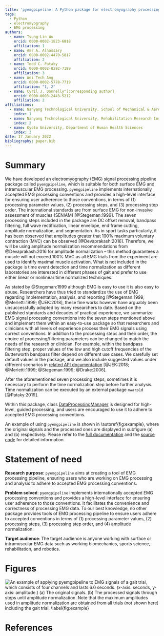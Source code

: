 ```yaml
---
title: 'pyemgpipeline: A Python package for electromyography processing'
tags:
  - Python
  - electromyography
  - EMG processing
authors:
  - name: Tsung-Lin Wu
    orcid: 0000-0002-1823-6818
    affiliation: 1
  - name: Amr A. Alhossary
    orcid: 0000-0002-4470-5817
    affiliation: 2
  - name: Todd C. Pataky
    orcid: 0000-0002-8292-7189
    affiliation: 3
  - name: Wei Tech Ang
    orcid: 0000-0002-5778-7719
    affiliation: "1, 2"
  - name: Cyril J. Donnelly^[corresponding author]
    orcid: 0000-0003-2443-5212
    affiliation: 2
affiliations:
  - name: Nanyang Technological University, School of Mechanical & Aerospace Engineering
    index: 1
  - name: Nanyang Technological University, Rehabilitation Research Institute of Singapore
    index: 2
  - name: Kyoto University, Department of Human Health Sciences
    index: 3
date: 17 January 2022
bibliography: paper.bib
---
```


# Summary

We have developed an electromyography (EMG) signal processing pipeline package called `pyemgpipeline`, which is suitable for both surface EMG and intramuscular EMG processing.  `pyemgpipeline` implements internationally accepted EMG processing conventions and provides a high-level interface for ensuring user adherence to those conventions, in terms of (1) processing parameter values, (2) processing steps, and (3) processing step order.  The international standards are from surface EMG for non-invasive assessment of muscles (SENIAM) [@Stegeman:1999].  The seven processing steps included in the package are DC offset removal, bandpass filtering, full wave rectification, linear envelope, end frame cutting, amplitude normalization, and segmentation.  As in sport tasks particularly, it has been observed that amplitudes greater that 100% maximum voluntary contraction (MVC) can be observed [@Devaprakash:2016].  Therefore, we will be using amplitude normalization recommendations from @Devaprakash:2016 for amplitude normalization – this method guarantees a muscle will not exceed 100% MVC as all EMG trials from the experiment are used to identify maximal muscle activation.  What is not included in the package is time event detection and time normalization as different laboratories are interested in different phases of gait and prefer to use either linear or nonlinear time normalized techniques.

As stated by @Stegeman:1999 although EMG is easy to use it is also easy to abuse.  Researchers have thus tried to standardize the use of EMG regarding implementation, analysis, and reporting [@Stegeman:1999; @Merletti:1999; @JEK:2018], these fine works however have arguably been unsuccessfully adopted by many researchers to date.  Based on the published standards and decades of practical experience, we summarize EMG signal processing conventions into the seven steps mentioned above and implement them within an easy-to-use package so that researchers and clinicians with all levels of experience process their EMG signals using correct conventions.  In addition to the processing steps and their order, the choice of processing/filtering parameters can be changed to match the needs of the research or clinician.  For example, within the bandpass filtering step, proper values of the low and high cutoff frequencies of the Butterworth bandpass filter depend on different use cases.  We carefully set default values in the package, and we also include suggested values under different scenarios in [related API documentation](https://aalhossary.github.io/pyemgpipeline/api/pyemgpipeline.processors.html#bandpassfilter) [@JEK:2018; @Merletti:1999; @Stegeman:1999; @Drake:2006].

After the aforementioned seven processing steps, sometimes it is necessary to perform the time normalization step before further analysis.  Time normalization can be executed by an external package `mwarp1d` [@Pataky:2019].

Within this package, class [DataProcessingManager](https://aalhossary.github.io/pyemgpipeline/api/pyemgpipeline.wrappers.html#dataprocessingmanager) is designed for high-level, guided processing, and users are encouraged to use it to adhere to accepted EMG processing conventions.

An example of using `pyemgpipeline` is shown in \autoref{fig:example}, where the original signals and the processed ones are displayed in subfigure (a) and (b) respectively.  Please refer to the [full documentation](https://aalhossary.github.io/pyemgpipeline/) and the [source code](https://github.com/aalhossary/pyemgpipeline) for detailed information.

# Statement of need

**Research purpose**: `pyemgpipeline` aims at creating a tool of EMG processing pipeline, ensuring users who are working on EMG processing and analysis to adhere to accepted EMG processing conventions.

**Problem solved**: `pyemgpipeline` implements internationally accepted EMG processing conventions and provides a high-level interface for ensuring user adherence to those conventions. It facilitates the convenience and correctness of processing EMG data. To our best knowledge, no other package provides tools of EMG processing pipeline to ensure users adhere to accepted conventions in terms of (1) processing parameter values, (2) processing steps, (3) processing step order, and (4) amplitude normalization.

**Target audience**: The target audience is anyone working with surface or intramuscular EMG data such as working biomechanics, sports science, rehabilitation, and robotics.

# Figures

![An example of applying `pyemgpipeline` to EMG signals of a gait trial, which consists of four channels and lasts 6.6 seconds.
(x-axis: seconds, y-axis: amplitude.)
(a) The original signals.
(b) The processed signals through steps until amplitude normalization. Note that the maximum amplitudes used in amplitude normalization are obtained from all trials (not shown here) including the gait trial. 
\label{fig:example}](example_fig_in_paper.png)

# References
